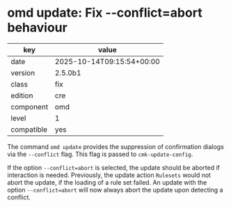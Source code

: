 [//]: # (werk v2)
# omd update: Fix --conflict=abort behaviour

key        | value
---------- | ---
date       | 2025-10-14T09:15:54+00:00
version    | 2.5.0b1
class      | fix
edition    | cre
component  | omd
level      | 1
compatible | yes

The command `omd update` provides the suppression of confirmation dialogs via the `--conflict` flag.
This flag is passed to `cmk-update-config`.

If the option `--conflict=abort` is selected, the update should be aborted if interaction is needed.
Previously, the update action `Rulesets` would not abort the update, if the loading of a rule set failed.
An update with the option `--conflict=abort` will now always abort the update upon detecting a conflict.
